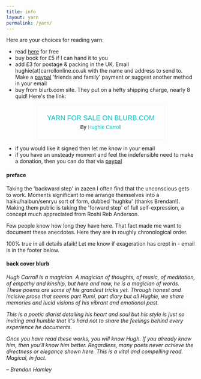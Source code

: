 ```yaml
---
title: info 
layout: yarn
permalink: /yarn/
---
```


Here are your choices for reading yarn:
- read [here](/yarn/scrabble.html) for free
- buy book for &pound;5 if I can hand it to you
- add &pound;3 for postage & packing in the UK. Email hughie(at)carrollonline.co.uk with the name and address to send to. Make a [paypal](https://www.paypal.com/biz/fund?id=PXMH9L6D4LUJN) 'friends and family' payment or suggest another method in your email
- buy from blurb.com site. They put on a hefty shipping charge, nearly 8 quid!  Here's the link:

<div class='share-on-blog' style='margin: 2px;vertical-align: top; font-size: 14px; font-family: arial; color: #000; max-width:300px;padding: 20px;border: 1px solid #f5f5f5; text-align: center; display: block;margin: 5px auto;'>
  <a href="https://www.blurb.com/bookshare/app/index.html?bookId=10210368" data-bindattr-56="56" target='_blank'>
    <img src="https://bookshow.blurb.com/bookshow/cache/P15519862/md/cover_2.jpeg?access_key=f37383a64a089c459866fdbac3db4210" data-bindattr-57="57" alt='' style='max-height:300px; max-width:300px;border:0;zoom: 50%;box-shadow: 3px 3px 10px 1px #999;' />
	</a>
  <p style='margin: 5px;'><a target='_blank' style='text-decoration: none; font-size: 18px; color: #00c0be; text-transform: uppercase; border-bottom: 0;'><script id='metamorph-222-start' type='text/x-placeholder'></script>Yarn for sale on blurb.com<script id='metamorph-222-end' type='text/x-placeholder'></script></a></p>
  <p style='margin: 5px;'>By <a style='text-decoration: none; color: #00c0be; order-bottom: 0;'><script id='metamorph-223-start' type='text/x-placeholder'></script>Hughie Carroll<script id='metamorph-223-end' type='text/x-placeholder'></script></a></p>
</div>

- if you would like it signed then let me know in your email
- if you have an unsteady moment and feel the indefensible need to make a donation, then you can do that via [paypal](https://www.paypal.com/biz/fund?id=PXMH9L6D4LUJN)



#### preface
Taking the 'backward step' in zazen I often find that the unconscious gets to work. Moments significant to me arrange themselves into a haiku/haibun/senryu sort of form, dubbed 'hughku' (thanks Brendan!). Making them public is taking the 'forward step' of full self-expression, a concept much appreciated from Roshi Reb Anderson.


Few people know how long they have here. That fact made me want to document these anecdotes. Here they are in roughly chronological order.


100% true in all details afaik! Let me know if exageration has crept in - email is in the footer below.


#### back cover blurb
_Hugh Carroll is a magician. A magician of thoughts, of music, of
meditation, of empathy and kinship, but here and now, he is a
magician of words. These poems are some of his grandest tricks yet.
Through honest and incisive prose that seems part Rumi, part diary
but all Hughie, we share memories and lucid visions of his vibrant and
emotional past._


_This is a poetic diarist detailing his heart and soul but his style is just
so inviting and humble that it's hard not to share the feelings behind every experience he documents._


_Once you have read these works, you will know Hugh. If you already
know him, then you’ll know him better. Regardless, many poets never
achieve the directness or elegance shown here. This is a vital and
compelling read. Magical, in fact._


_– Brendan Hamley_
